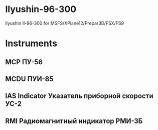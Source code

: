 # Ilyushin-96-300
Ilyushin Il-96-300 for MSFS/XPlane12/Prepar3D/FSX/FS9



# Instruments

## MCP ПУ-56

## MCDU ПУИ-85

## IAS Indicator Указатель приборной скорости УС-2


## RMI Радиомагнитный индикатор РМИ-ЗБ

